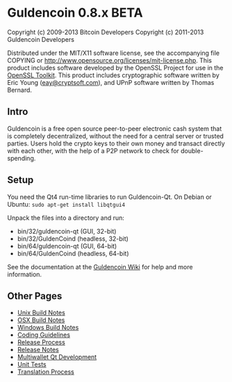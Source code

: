 Guldencoin 0.8.x BETA
====================

Copyright (c) 2009-2013 Bitcoin Developers
Copyright (c) 2011-2013 Guldencoin Developers

Distributed under the MIT/X11 software license, see the accompanying
file COPYING or http://www.opensource.org/licenses/mit-license.php.
This product includes software developed by the OpenSSL Project for use in the [OpenSSL Toolkit](http://www.openssl.org/). This product includes
cryptographic software written by Eric Young ([eay@cryptsoft.com](mailto:eay@cryptsoft.com)), and UPnP software written by Thomas Bernard.


Intro
---------------------
Guldencoin is a free open source peer-to-peer electronic cash system that is
completely decentralized, without the need for a central server or trusted
parties.  Users hold the crypto keys to their own money and transact directly
with each other, with the help of a P2P network to check for double-spending.


Setup
---------------------
You need the Qt4 run-time libraries to run Guldencoin-Qt. On Debian or Ubuntu:
	`sudo apt-get install libqtgui4`

Unpack the files into a directory and run:

- bin/32/guldencoin-qt (GUI, 32-bit)
- bin/32/GuldenCoind (headless, 32-bit)
- bin/64/guldencoin-qt (GUI, 64-bit)
- bin/64/GuldenCoind (headless, 64-bit)

See the documentation at the [Guldencoin Wiki](http://guldencoin.info)
for help and more information.


Other Pages
---------------------
- [Unix Build Notes](build-unix.md)
- [OSX Build Notes](build-osx.md)
- [Windows Build Notes](build-msw.md)
- [Coding Guidelines](coding.md)
- [Release Process](release-process.md)
- [Release Notes](release-notes.md)
- [Multiwallet Qt Development](multiwallet-qt.md)
- [Unit Tests](unit-tests.md)
- [Translation Process](translation_process.md)
